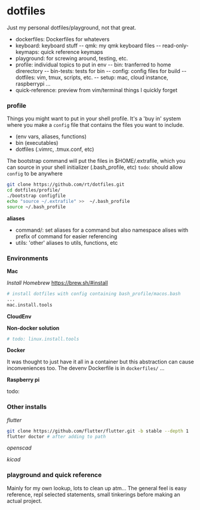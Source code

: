 # dotfiles

Just my personal dotfiles/playground, not that great.

- dockerfiles: Dockerfiles for whatevers
- keyboard: keyboard stuff
-- qmk: my qmk keyboard files
-- read-only-keymaps: quick reference keymaps
- playground: for screwing around, testing, etc.
- profile: individual topics to put in env
-- bin: tranferred to home direrectory
-- bin-tests: tests for bin
-- config: config files for build
-- dotfiles: vim, tmux, scripts, etc.
-- setup: mac, cloud instance, raspberrypi ...
- quick-reference: preview from vim/terminal things I quickly forget

### profile

Things you might want to put in your shell profile.
It's a 'buy in' system where you make a `config` file that contains the files you want to include.

- (env vars, aliases, functions)
- bin (executables)
- dotfiles (.vimrc, .tmux.conf, etc)

The bootstrap command will put the files in $HOME/.extrafile, which you can source in your shell initializer (.bash_profile, etc)
`todo`: should allow `config` to be anywhere

```bash
git clone https://github.com/rt/dotfiles.git
cd dotfiles/profile/
./bootstrap configfile
echo "source ~/.extrafile" >>  ~/.bash_profile
source ~/.bash_profile
```

**aliases**
- command/<file>: set aliases for a command but also namespace alises with prefix of command for easier referencing
- utils: 'other' aliases to utils, functions, etc


### Environments

**Mac**

*Install Homebrew*
https://brew.sh/#install

```bash
# install dotfiles with config containing bash_profile/macos.bash
...
mac.install.tools
```

**CloudEnv**

**Non-docker solution**
```bash
# todo: linux.install.tools
```

**Docker**

It was thought to just have it all in a container but this abstraction can cause inconveniences too.
The devenv Dockerfile is in `dockerfiles/` ... 

**Raspberry pi**

todo: 


### Other installs

*flutter*
```bash
git clone https://github.com/flutter/flutter.git -b stable --depth 1
flutter doctor # after adding to path
```

*openscad*

*kicad*


### playground and quick reference

Mainly for my own lookup, lots to clean up atm...
The general feel is easy reference, repl selected statements, small tinkerings before making an actual project.

